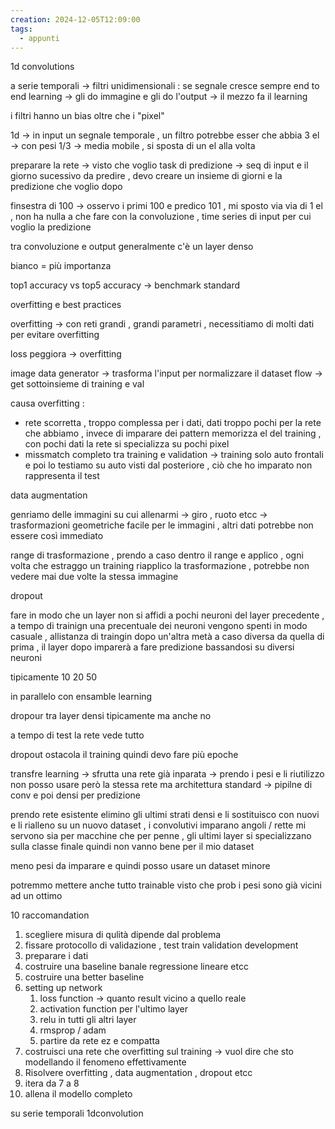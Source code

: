 ```yaml
---
creation: 2024-12-05T12:09:00
tags:
  - appunti
---
```

1d convolutions

a serie temporali -> filtri unidimensionali : se segnale cresce sempre
end to end learning -> gli do immagine e gli do l'output -> il mezzo fa il learning 

i filtri hanno un bias oltre che i "pixel" 

1d -> in input un segnale temporale , un filtro potrebbe esser che abbia 3 el -> con pesi 1/3 -> media mobile , si sposta di un el alla volta 

preparare la rete -> visto che voglio task di predizione -> seq di input e il giorno sucessivo da predire , devo creare un insieme di giorni e la predizione che voglio dopo

finsestra di 100 -> osservo i primi 100 e predico 101 , mi sposto via via di 1 el , non ha nulla a che fare con la convoluzione , time series di input per cui voglio la predizione

tra convoluzione e output generalmente c'è un layer denso 

bianco = più importanza 

top1 accuracy vs top5 accuracy -> benchmark standard 



overfitting e best practices

overfitting -> con reti grandi , grandi parametri , necessitiamo di molti dati per evitare overfitting

loss peggiora -> overfitting

image data generator -> trasforma l'input per normalizzare il dataset 
flow -> get sottoinsieme di training e val

causa overfitting : 
+ rete scorretta , troppo complessa per i dati,  dati troppo pochi per la rete che abbiamo , invece di imparare dei pattern memorizza el del training , con pochi dati la rete si specializza su pochi pixel 
+ missmatch completo tra training e validation -> training solo auto frontali e poi lo testiamo su auto visti dal posteriore , ciò che ho imparato non rappresenta il test 

data augmentation

genriamo delle immagini su cui allenarmi -> giro , ruoto etcc -> trasformazioni geometriche 
facile per le immagini , altri dati potrebbe non essere così immediato

range di trasformazione , prendo a caso dentro il range e applico , ogni volta che estraggo un training riapplico la trasformazione , potrebbe non vedere mai due volte la stessa immagine 

dropout

fare in modo che un layer non si affidi a pochi neuroni del layer precedente , a tempo di trainign una precentuale dei neuroni vengono spenti in modo casuale , allistanza di traingin dopo un'altra metà a caso diversa da quella di prima , il layer dopo imparerà a fare predizione bassandosi su diversi neuroni

tipicamente 10 20 50 

in parallelo con ensamble learning 

dropour tra layer densi tipicamente ma anche no 

a tempo di test la rete vede tutto 

dropout ostacola il training quindi devo fare più epoche 

transfre learning -> sfrutta una rete già inparata -> prendo i pesi e li riutilizzo 
non posso usare però la stessa rete ma architettura standard -> pipilne di conv e poi densi per predizione 

prendo rete esistente elimino gli ultimi strati densi e li sostituisco con nuovi e li rialleno su un nuovo dataset , i convolutivi imparano angoli / rette mi servono sia per macchine che per penne , gli ultimi layer si specializzano sulla classe finale quindi non vanno bene per il mio dataset

meno pesi da imparare e quindi posso usare un dataset minore

potremmo mettere anche tutto trainable visto che prob i pesi sono già vicini ad un ottimo

10 raccomandation

1. scegliere misura di qulità dipende dal problema
2. fissare protocollo di validazione , test train validation development
3. preparare i dati
4. costruire una baseline banale regressione lineare etcc 
5. costruire una better baseline
6. setting up network
	1. loss function -> quanto result vicino a quello reale
	2. activation function per l'ultimo layer
	3. relu in tutti gli altri layer
	4. rmsprop / adam
	5. partire da rete ez e compatta
7. costruisci una rete che overfitting sul training -> vuol dire che sto modellando il fenomeno effettivamente
8. Risolvere overfitting , data augmentation , dropout etcc
9. itera da 7 a 8
10. allena il modello completo 

su serie temporali 1dconvolution 




